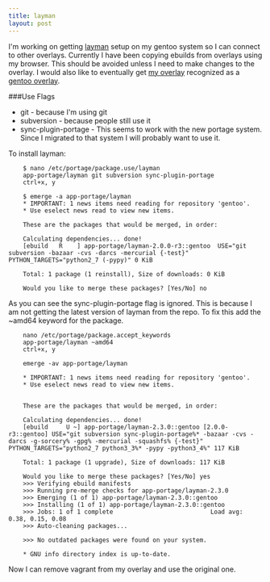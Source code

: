 ```yaml
---
title: layman
layout: post
---
```

I'm working on getting [layman](https://wiki.gentoo.org/wiki/Layman) setup on my gentoo system so I can connect to other overlays. Currently I have been copying ebuilds from overlays using my browser. This should be avoided unless I need to make changes to the overlay. I would also like to eventually get [my overlay](https://github.com/moaxcp/moaxcp-gentoo-overlay) recognized as a [gentoo overlay](https://overlays.gentoo.org/).

###Use Flags

* git - because I'm using git
* subversion - because people still use it
* sync-plugin-portage - This seems to work with the new portage system. Since I migrated to that system I will probably want to use it.

To install layman:

        $ nano /etc/portage/package.use/layman
        app-portage/layman git subversion sync-plugin-portage
        ctrl+x, y

        $ emerge -a app-portage/layman
        * IMPORTANT: 1 news items need reading for repository 'gentoo'.
        * Use eselect news read to view new items.

        These are the packages that would be merged, in order:

        Calculating dependencies... done!
        [ebuild   R    ] app-portage/layman-2.0.0-r3::gentoo  USE="git subversion -bazaar -cvs -darcs -mercurial {-test}" PYTHON_TARGETS="python2_7 (-pypy)" 0 KiB

        Total: 1 package (1 reinstall), Size of downloads: 0 KiB

        Would you like to merge these packages? [Yes/No] no

As you can see the sync-plugin-portage flag is ignored. This is because I am not getting the latest version of layman from the repo. To fix this add the ~amd64 keyword for the package.

        nano /etc/portage/package.accept_keywords
        app-portage/layman ~amd64
        ctrl+x, y

        emerge -av app-portage/layman

        * IMPORTANT: 1 news items need reading for repository 'gentoo'.
        * Use eselect news read to view new items.


        These are the packages that would be merged, in order:

        Calculating dependencies... done!
        [ebuild     U ~] app-portage/layman-2.3.0::gentoo [2.0.0-r3::gentoo] USE="git subversion sync-plugin-portage%* -bazaar -cvs -darcs -g-sorcery% -gpg% -mercurial -squashfs% {-test}" PYTHON_TARGETS="python2_7 python3_3%* -pypy -python3_4%" 117 KiB

        Total: 1 package (1 upgrade), Size of downloads: 117 KiB

        Would you like to merge these packages? [Yes/No] yes
        >>> Verifying ebuild manifests
        >>> Running pre-merge checks for app-portage/layman-2.3.0
        >>> Emerging (1 of 1) app-portage/layman-2.3.0::gentoo
        >>> Installing (1 of 1) app-portage/layman-2.3.0::gentoo
        >>> Jobs: 1 of 1 complete                           Load avg: 0.38, 0.15, 0.08
        >>> Auto-cleaning packages...

        >>> No outdated packages were found on your system.

        * GNU info directory index is up-to-date.

Now I can remove vagrant from my overlay and use the original one.
